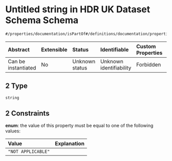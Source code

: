 # Untitled string in HDR UK Dataset Schema Schema

```txt
#/properties/documentation/isPartOf#/definitions/documentation/properties/isPartOf/anyOf/1/items/anyOf/2
```



| Abstract            | Extensible | Status         | Identifiable            | Custom Properties | Additional Properties | Access Restrictions | Defined In                                                                                        |
| :------------------ | :--------- | :------------- | :---------------------- | :---------------- | :-------------------- | :------------------ | :------------------------------------------------------------------------------------------------ |
| Can be instantiated | No         | Unknown status | Unknown identifiability | Forbidden         | Allowed               | none                | [dataset.schema.json*](../../../schema/dataset/latest/dataset.schema.json "open original schema") |

## 2 Type

`string`

## 2 Constraints

**enum**: the value of this property must be equal to one of the following values:

| Value              | Explanation |
| :----------------- | :---------- |
| `"NOT APPLICABLE"` |             |
